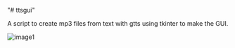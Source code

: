 "# ttsgui" 

A script to create mp3 files from text with gtts using tkinter to make the GUI.

![image1]("https://github.com/formazione/image1.PNG")
